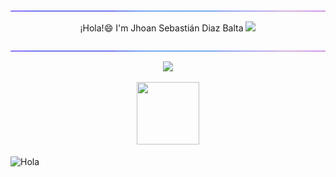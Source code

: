 [//]: # (Barra De Neon)
<img src="https://github.com/AnderMendoza/AnderMendoza/raw/main/assets/line-neon.gif" width="100%" height="0.5px">

[//]: # (Texto Inicial)
<p align="center" >
  ¡Hola!😄 I'm Jhoan Sebastián Diaz Balta <img src="https://media.giphy.com/media/hvRJCLFzcasrR4ia7z/giphy.gif" width="35">
</p>

[//]: # (Barra De Neon)
<img src="https://github.com/AnderMendoza/AnderMendoza/raw/main/assets/line-neon.gif" width="100%" height="0.5px">

[//]: # (Imagen de letras apareciendo poco a poco)
<p align="center">
  <a href="https://github.com/DenverCoder1/readme-typing-svg"><img src="https://readme-typing-svg.herokuapp.com?font=Time+New+Roman&color=%23FFFFFF&size=25&center=true&vCenter=true&width=600&height=100&lines=[JhoanDEV]+🠮+Junior+Developer;Software+Development+Student;Competitive+Programmer;2x+ACPC+Finalist;Expert+on+Codeforces;Division+1+on+Codechef+(5+Stars);4+Kyu+on+Atcoder;Always+learning+new+things"></a>
</p>

[//]: # (Imagen Palitos GIF)
<p align="center"> 
  <img src="https://media.giphy.com/media/TEnXkcsHrP4YedChhA/giphy.gif" width="100px" height="100px">
</p>

<img alt="Hola" height="70px" width="70px" align="center" src="https://c.tenor.com/fYg91qBpDdgAAAAi/bongo-cat-transparent.gif"></img><br>


